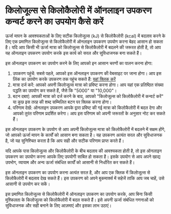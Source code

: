 किलोजूल्स से किलोकैलोरी में ऑनलाइन उपकरण कन्वर्ट करने का उपयोग कैसे करें
========================================================================

ऊर्जा मापन के आवश्यकताओं के लिए सटीक किलोजूल्स (kJ) से किलोकैलोरी (kcal) में बदलाव करने के लिए एक प्रमाणित किलोजूल्स से किलोकैलोरी में ऑनलाइन उपकरण उपयोग करना बेहद आसान हो सकता है। यदि आप किसी भी ऊर्जा मात्रा को किलोजूल्स से किलोकैलोरी में बदलने की जरूरत होती है, तो आप यह ऑनलाइन उपकरण उपयोग करके इस कार्य को सरल और सुविधाजनक बना सकते हैं।

इस ऑनलाइन उपकरण का उपयोग करने के लिए आपको इन आसान चरणों का पालन करना होगा:

1. उपकरण पहुंचें: सबसे पहले, आपको इस ऑनलाइन उपकरण की वेबसाइट पर जाना होगा। आप इस लिंक का उपयोग करके उपकरण तक पहुंच सकते हैं: [यहां क्लिक करें](https://www.onlinecalculatorsfree.com/hi/convert/kilojoules-to-kilocalories.html)
2. मात्रा दर्ज करें: आपको अपनी किलोजूल्स मात्रा को प्रविष्ट करना होगा। आप यहां एक प्रतिष्ठित संख्या पद्धति का उपयोग कर सकते हैं, जैसे कि "5000" या "10,000"।
3. बटन दबाएं: आपकी मात्रा को दर्ज करने के बाद, आपको "किलोजूल्स को किलोकैलोरी में कन्वर्ट करें" या कुछ इस तरह की शब्द सम्मिलित बटन पर क्लिक करना होगा।
4. परिणाम देखें: ऑनलाइन उपकरण आपके द्वारा प्रविष्ट की गई मात्रा को किलोकैलोरी में बदल देगा और आपको तुरंत परिणाम प्रदर्शित करेगा। आप इस परिणाम को अपनी जरूरतों के अनुसार नोट कर सकते हैं।

इस ऑनलाइन उपकरण के उपयोग से आप अपनी किलोजूल्स मात्रा को किलोकैलोरी में बदलने में सक्षम होंगे, जो आपको ऊर्जा मापन के कार्यों को आसान बना सकता है। यह उपकरण अत्यंत सरल और सुविधाजनक है, जो यह सुनिश्चित करता है कि आप सही और सटीक परिणाम प्राप्त करते हैं।

यदि आपके पास किलोजूल्स और किलोकैलोरी के बीच बदलाव की आवश्यकता होती है, तो इस ऑनलाइन उपकरण का उपयोग करना आपके लिए उपयोगी साबित हो सकता है। इसके उपयोग से आप अपने खाद्य उपभोग, व्यायाम और अन्य ऊर्जा संबंधित कार्यों को आसानी से निर्धारित कर सकते हैं।

इस ऑनलाइन उपकरण का उपयोग करना अत्यंत सरल है, और आप एक क्लिक में किलोजूल्स से किलोकैलोरी में बदलाव देख सकते हैं। इस उपकरण को अपने बुकमार्क्स में सहेजें ताकि आप जब चाहें, उसे आसानी से उपयोग कर सकें।

इस प्रमाणित किलोजूल्स से किलोकैलोरी में ऑनलाइन उपकरण का उपयोग करके, आप बिना किसी मुश्किलता के किलोजूल्स को किलोकैलोरी में बदल सकते हैं। इसे अपनी ऊर्जा संबंधित गणनाओं को सुविधाजनक और सही बनाने के लिए आज़माएं और इसका लाभ उठाएं।